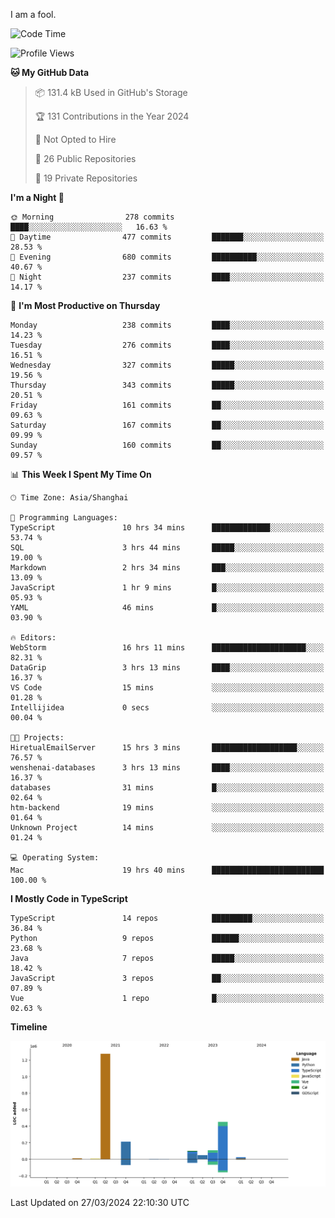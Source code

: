 I am a fool.

<!--START_SECTION:waka-->
![Code Time](http://img.shields.io/badge/Code%20Time-1%2C282%20hrs%206%20mins-blue)

![Profile Views](http://img.shields.io/badge/Profile%20Views-0-blue)

**🐱 My GitHub Data** 

> 📦 131.4 kB Used in GitHub's Storage 
 > 
> 🏆 131 Contributions in the Year 2024
 > 
> 🚫 Not Opted to Hire
 > 
> 📜 26 Public Repositories 
 > 
> 🔑 19 Private Repositories 
 > 
**I'm a Night 🦉** 

```text
🌞 Morning                278 commits         ████░░░░░░░░░░░░░░░░░░░░░   16.63 % 
🌆 Daytime                477 commits         ███████░░░░░░░░░░░░░░░░░░   28.53 % 
🌃 Evening                680 commits         ██████████░░░░░░░░░░░░░░░   40.67 % 
🌙 Night                  237 commits         ████░░░░░░░░░░░░░░░░░░░░░   14.17 % 
```
📅 **I'm Most Productive on Thursday** 

```text
Monday                   238 commits         ████░░░░░░░░░░░░░░░░░░░░░   14.23 % 
Tuesday                  276 commits         ████░░░░░░░░░░░░░░░░░░░░░   16.51 % 
Wednesday                327 commits         █████░░░░░░░░░░░░░░░░░░░░   19.56 % 
Thursday                 343 commits         █████░░░░░░░░░░░░░░░░░░░░   20.51 % 
Friday                   161 commits         ██░░░░░░░░░░░░░░░░░░░░░░░   09.63 % 
Saturday                 167 commits         ██░░░░░░░░░░░░░░░░░░░░░░░   09.99 % 
Sunday                   160 commits         ██░░░░░░░░░░░░░░░░░░░░░░░   09.57 % 
```


📊 **This Week I Spent My Time On** 

```text
🕑︎ Time Zone: Asia/Shanghai

💬 Programming Languages: 
TypeScript               10 hrs 34 mins      █████████████░░░░░░░░░░░░   53.74 % 
SQL                      3 hrs 44 mins       █████░░░░░░░░░░░░░░░░░░░░   19.00 % 
Markdown                 2 hrs 34 mins       ███░░░░░░░░░░░░░░░░░░░░░░   13.09 % 
JavaScript               1 hr 9 mins         █░░░░░░░░░░░░░░░░░░░░░░░░   05.93 % 
YAML                     46 mins             █░░░░░░░░░░░░░░░░░░░░░░░░   03.90 % 

🔥 Editors: 
WebStorm                 16 hrs 11 mins      █████████████████████░░░░   82.31 % 
DataGrip                 3 hrs 13 mins       ████░░░░░░░░░░░░░░░░░░░░░   16.37 % 
VS Code                  15 mins             ░░░░░░░░░░░░░░░░░░░░░░░░░   01.28 % 
Intellijidea             0 secs              ░░░░░░░░░░░░░░░░░░░░░░░░░   00.04 % 

🐱‍💻 Projects: 
HiretualEmailServer      15 hrs 3 mins       ███████████████████░░░░░░   76.57 % 
wenshenai-databases      3 hrs 13 mins       ████░░░░░░░░░░░░░░░░░░░░░   16.37 % 
databases                31 mins             █░░░░░░░░░░░░░░░░░░░░░░░░   02.64 % 
htm-backend              19 mins             ░░░░░░░░░░░░░░░░░░░░░░░░░   01.64 % 
Unknown Project          14 mins             ░░░░░░░░░░░░░░░░░░░░░░░░░   01.24 % 

💻 Operating System: 
Mac                      19 hrs 40 mins      █████████████████████████   100.00 % 
```

**I Mostly Code in TypeScript** 

```text
TypeScript               14 repos            █████████░░░░░░░░░░░░░░░░   36.84 % 
Python                   9 repos             ██████░░░░░░░░░░░░░░░░░░░   23.68 % 
Java                     7 repos             █████░░░░░░░░░░░░░░░░░░░░   18.42 % 
JavaScript               3 repos             ██░░░░░░░░░░░░░░░░░░░░░░░   07.89 % 
Vue                      1 repo              █░░░░░░░░░░░░░░░░░░░░░░░░   02.63 % 
```



**Timeline**

![Lines of Code chart](https://raw.githubusercontent.com/VeejaLiu/VeejaLiu/master/assets/bar_graph.png)


 Last Updated on 27/03/2024 22:10:30 UTC
<!--END_SECTION:waka-->
